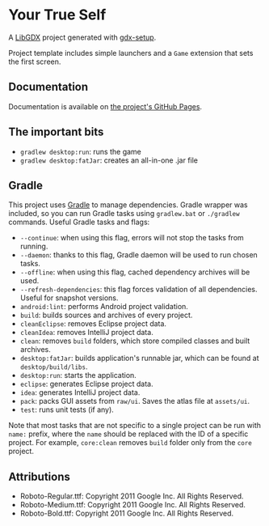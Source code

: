 # Your True Self

A [LibGDX](http://libgdx.badlogicgames.com/) project generated with [gdx-setup](https://github.com/czyzby/gdx-setup).

Project template includes simple launchers and a `Game` extension that sets the first screen.

## Documentation

Documentation is available on [the project's GitHub Pages](https://akervinen.github.io/your-true-self/index.html).

## The important bits

- `gradlew desktop:run`: runs the game
- `gradlew desktop:fatJar`: creates an all-in-one .jar file

## Gradle

This project uses [Gradle](http://gradle.org/) to manage dependencies. Gradle wrapper was included, so you can run Gradle tasks using `gradlew.bat` or `./gradlew` commands. Useful Gradle tasks and flags:

- `--continue`: when using this flag, errors will not stop the tasks from running.
- `--daemon`: thanks to this flag, Gradle daemon will be used to run chosen tasks.
- `--offline`: when using this flag, cached dependency archives will be used.
- `--refresh-dependencies`: this flag forces validation of all dependencies. Useful for snapshot versions.
- `android:lint`: performs Android project validation.
- `build`: builds sources and archives of every project.
- `cleanEclipse`: removes Eclipse project data.
- `cleanIdea`: removes IntelliJ project data.
- `clean`: removes `build` folders, which store compiled classes and built archives.
- `desktop:fatJar`: builds application's runnable jar, which can be found at `desktop/build/libs`.
- `desktop:run`: starts the application.
- `eclipse`: generates Eclipse project data.
- `idea`: generates IntelliJ project data.
- `pack`: packs GUI assets from `raw/ui`. Saves the atlas file at `assets/ui`.
- `test`: runs unit tests (if any).

Note that most tasks that are not specific to a single project can be run with `name:` prefix, where the `name` should be replaced with the ID of a specific project.
For example, `core:clean` removes `build` folder only from the `core` project.

## Attributions

- Roboto-Regular.ttf: Copyright 2011 Google Inc. All Rights Reserved.
- Roboto-Medium.ttf: Copyright 2011 Google Inc. All Rights Reserved.
- Roboto-Bold.ttf: Copyright 2011 Google Inc. All Rights Reserved.

